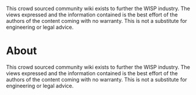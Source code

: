 <!-- TITLE: Home -->
<!-- SUBTITLE: A quick summary of Home -->
<style type="text/css">
div.towerBkg {
    background-image: url("/uploads/pexels-photo-270286-2048-x-1367.jpeg");
}
</style>
<div class="towerBKG">
<p>This crowd sourced community wiki exists to further the WISP industry.  The views expressed and the information contained is the best effort of the authors of the content coming with no warranty.  This is not a substitute for engineering or legal advice.</p>
</div>

# About
This crowd sourced community wiki exists to further the WISP industry.  The views expressed and the information contained is the best effort of the authors of the content coming with no warranty.  This is not a substitute for engineering or legal advice.